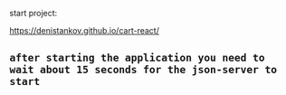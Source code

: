 start project:

https://denistankov.github.io/cart-react/

## `after starting the application you need to wait about 15 seconds for the json-server to start`

